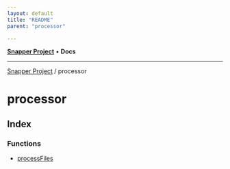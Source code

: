 ```yaml
---
layout: default
title: "README"
parent: "processor"

---
```

[**Snapper Project**](../README.md) • **Docs**

***

[Snapper Project](../README.md) / processor

# processor

## Index

### Functions

- [processFiles](functions/processFiles.md)

